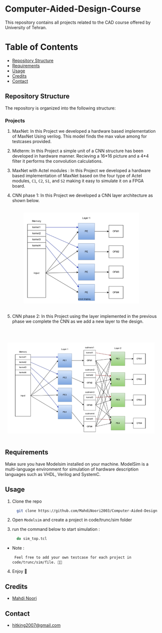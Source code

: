 # Computer-Aided-Design-Course

This repository contains all projects related to the CAD course offered by University of Tehran.

# Table of Contents

- [Repository Structure](#repository-structure)
- [Requirements](#requirements)
- [Usage](#usage)
- [Credits](#credits)
- [Contact](#contact)

## Repository Structure

The repository is organized into the following structure:

### Projects

1. MaxNet: In this Project we developed a hardware based implementation of MaxNet Using verilog. This model finds the max value among for testcases provided.

2. Midterm: In this Project a simple unit of a CNN structure has been developed in hardware manner. Recieving a 16\*16 picture and a 4\*4 filter it performs the convolution calculations.

3. MaxNet with Actel modules : In this Project we developed a hardware based implementation of MaxNet based on the four type of Actel modules, `C1`, `C2`, `S1`, and `S2` making it easy to simulate it on a FPGA board.

4. CNN phase 1: In this Project we developed a CNN layer architecture as shown below.
<br><br>
<div align="center">
    <img src="images/layer1.PNG" alt="layer1" height="300">
</div>
<br>

5. CNN phase 2: In this Project using the layer implemented in the previous phase we complete the CNN as we add a new layer to the design.

<br><br>

<div align="center">
    <img src="images/layer2.PNG" alt="layer1" height="300">
</div>
<br>

## Requirements

Make sure you have Modelsim installed on your machine. ModelSim is a multi-language environment for simulation of hardware description languages such as VHDL, Verilog and SystemC.

## Usage

1. Clone the repo

   ```sh
     git clone https://github.com/MahdiNoori2003/Computer-Aided-Design-Course.git
   ```

2. Open `Modelsim` and create a project in code/trunc/sim folder

3. run the command below to start simulation :

   ```sh
     do sim_top.tcl
   ```

- Note :

  ```text
   Feel free to add your own testcase for each project in code/trunc/sim/file. 👩‍💻
  ```

4. Enjoy 🧨

## Credits

- [Mahdi Noori](https://github.com/MahdiNoori2003)

## Contact

- [hitking2007@gmail.com]()
